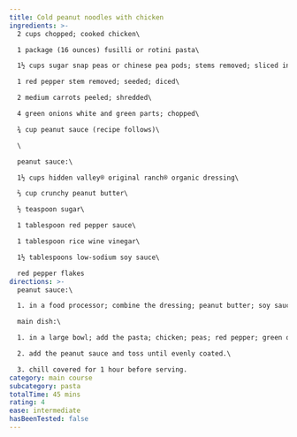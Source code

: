 ```yaml
---
title: Cold peanut noodles with chicken
ingredients: >-
  2 cups chopped; cooked chicken\

  1 package (16 ounces) fusilli or rotini pasta\

  1½ cups sugar snap peas or chinese pea pods; stems removed; sliced into 1-inch pieces\

  1 red pepper stem removed; seeded; diced\

  2 medium carrots peeled; shredded\

  4 green onions white and green parts; chopped\

  ¾ cup peanut sauce (recipe follows)\

  \

  peanut sauce:\

  1½ cups hidden valley® original ranch® organic dressing\

  ⅔ cup crunchy peanut butter\

  ½ teaspoon sugar\

  1 tablespoon red pepper sauce\

  1 tablespoon rice wine vinegar\

  1½ tablespoons low-sodium soy sauce\

  red pepper flakes
directions: >-
  peanut sauce:\

  1. in a food processor; combine the dressing; peanut butter; soy sauce; vinegar; red pepper sauce; and sugar and process until smooth.\

  main dish:\

  1. in a large bowl; add the pasta; chicken; peas; red pepper; green onion and carrot.\

  2. add the peanut sauce and toss until evenly coated.\

  3. chill covered for 1 hour before serving.
category: main course
subcategory: pasta
totalTime: 45 mins
rating: 4
ease: intermediate
hasBeenTested: false
---
```

